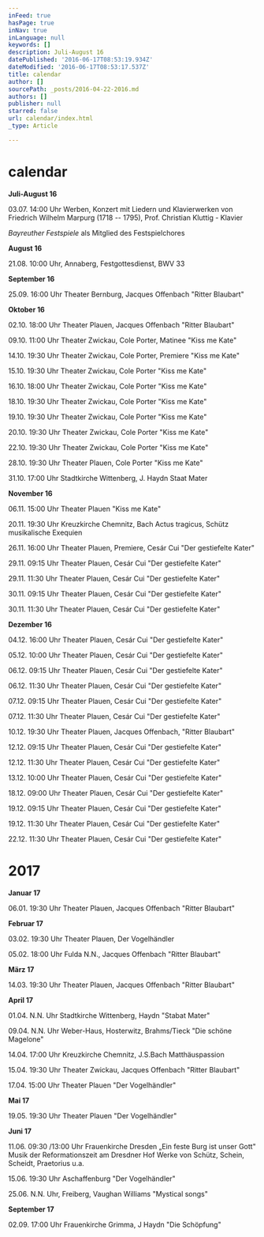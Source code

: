 ```yaml
---
inFeed: true
hasPage: true
inNav: true
inLanguage: null
keywords: []
description: Juli-August 16
datePublished: '2016-06-17T08:53:19.934Z'
dateModified: '2016-06-17T08:53:17.537Z'
title: calendar
author: []
sourcePath: _posts/2016-04-22-2016.md
authors: []
publisher: null
starred: false
url: calendar/index.html
_type: Article

---
```

# calendar

**Juli-August 16**

03.07\. 14:00 Uhr Werben, Konzert mit Liedern und Klavierwerken von Friedrich Wilhelm Marpurg (1718 -- 1795), Prof. Christian Kluttig - Klavier

_Bayreuther Festspiele_ als Mitglied des Festspielchores

**August 16**

21.08\. 10:00 Uhr, Annaberg, Festgottesdienst, BWV 33

**September 16**

25.09\. 16:00 Uhr Theater Bernburg, Jacques Offenbach "Ritter Blaubart"

**Oktober 16**

02.10\. 18:00 Uhr Theater Plauen, Jacques Offenbach "Ritter Blaubart"

09.10\. 11:00 Uhr Theater Zwickau, Cole Porter, Matinee "Kiss me Kate"

14.10\. 19:30 Uhr Theater Zwickau, Cole Porter, Premiere "Kiss me Kate"

15.10\. 19:30 Uhr Theater Zwickau, Cole Porter "Kiss me Kate"

16.10\. 18:00 Uhr Theater Zwickau, Cole Porter "Kiss me Kate"

18.10\. 19:30 Uhr Theater Zwickau, Cole Porter "Kiss me Kate"

19.10\. 19:30 Uhr Theater Zwickau, Cole Porter "Kiss me Kate"

20.10\. 19:30 Uhr Theater Zwickau, Cole Porter "Kiss me Kate"

22.10\. 19:30 Uhr Theater Zwickau, Cole Porter "Kiss me Kate"

28.10\. 19:30 Uhr Theater Plauen, Cole Porter "Kiss me Kate"

31.10\. 17:00 Uhr Stadtkirche Wittenberg, J. Haydn Staat Mater

**November 16**

06.11\. 15:00 Uhr Theater Plauen "Kiss me Kate"

20.11\. 19:30 Uhr Kreuzkirche Chemnitz, Bach Actus tragicus, Schütz musikalische Exequien

26.11\. 16:00 Uhr Theater Plauen, Premiere, Cesár Cui "Der gestiefelte Kater"

29.11\. 09:15 Uhr Theater Plauen, Cesár Cui "Der gestiefelte Kater"

29.11\. 11:30 Uhr Theater Plauen, Cesár Cui "Der gestiefelte Kater"

30.11\. 09:15 Uhr Theater Plauen, Cesár Cui "Der gestiefelte Kater"

30.11\. 11:30 Uhr Theater Plauen, Cesár Cui "Der gestiefelte Kater"

**Dezember 16**

04.12\. 16:00 Uhr Theater Plauen, Cesár Cui "Der gestiefelte Kater"

05.12\. 10:00 Uhr Theater Plauen, Cesár Cui "Der gestiefelte Kater"

06.12\. 09:15 Uhr Theater Plauen, Cesár Cui "Der gestiefelte Kater"

06.12\. 11:30 Uhr Theater Plauen, Cesár Cui "Der gestiefelte Kater"

07.12\. 09:15 Uhr Theater Plauen, Cesár Cui "Der gestiefelte Kater"

07.12\. 11:30 Uhr Theater Plauen, Cesár Cui "Der gestiefelte Kater"

10.12\. 19:30 Uhr Theater Plauen, Jacques Offenbach, "Ritter Blaubart"

12.12\. 09:15 Uhr Theater Plauen, Cesár Cui "Der gestiefelte Kater"

12.12\. 11:30 Uhr Theater Plauen, Cesár Cui "Der gestiefelte Kater"

13.12\. 10:00 Uhr Theater Plauen, Cesár Cui "Der gestiefelte Kater"

18.12\. 09:00 Uhr Theater Plauen, Cesár Cui "Der gestiefelte Kater"

19.12\. 09:15 Uhr Theater Plauen, Cesár Cui "Der gestiefelte Kater"

19.12\. 11:30 Uhr Theater Plauen, Cesár Cui "Der gestiefelte Kater"

22.12\. 11:30 Uhr Theater Plauen, Cesár Cui "Der gestiefelte Kater"

# 2017

**Januar 17**

06.01\. 19:30 Uhr Theater Plauen, Jacques Offenbach "Ritter Blaubart"

**Februar 17**

03.02\. 19:30 Uhr Theater Plauen, Der Vogelhändler

05.02\. 18:00 Uhr Fulda N.N., Jacques Offenbach "Ritter Blaubart"

**März 17**

14.03\. 19:30 Uhr Theater Plauen, Jacques Offenbach "Ritter Blaubart"

**April 17**

01.04\. N.N. Uhr Stadtkirche Wittenberg, Haydn "Stabat Mater"

09.04\. N.N. Uhr Weber-Haus, Hosterwitz, Brahms/Tieck "Die schöne Magelone"

14.04\. 17:00 Uhr Kreuzkirche Chemnitz, J.S.Bach Matthäuspassion

15.04\. 19:30 Uhr Theater Zwickau, Jacques Offenbach "Ritter Blaubart"

17.04\. 15:00 Uhr Theater Plauen "Der Vogelhändler"

**Mai 17**

19.05\. 19:30 Uhr Theater Plauen "Der Vogelhändler"

**Juni 17**

11.06\. 09:30 /13:00 Uhr Frauenkirche Dresden „Ein feste Burg ist unser Gott" Musik der Reformationszeit am Dresdner Hof Werke von Schütz, Schein, Scheidt, Praetorius u.a.

15.06\. 19:30 Uhr Aschaffenburg "Der Vogelhändler"

25.06\. N.N. Uhr, Freiberg, Vaughan Williams "Mystical songs"

**September 17**

02.09\. 17:00 Uhr Frauenkirche Grimma, J Haydn "Die Schöpfung"